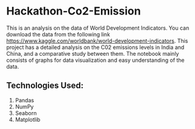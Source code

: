 # Hackathon-Co2-Emission
This is an analysis on the data of World Development Indicators. You can download the data from the following link https://www.kaggle.com/worldbank/world-development-indicators. This project has a detailed analysis on the C02 emissions levels in India and China, and a comparative study between them. The notebook mainly consists of graphs for data visualization and easy understanding of the data.
## Technologies Used:
1.	Pandas
2.	NumPy
3.	Seaborn
4.	Matplotlib
